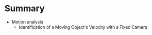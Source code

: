 # Summary

* Motion analysis
   * Identification of a Moving Object's Velocity with a Fixed Camera

